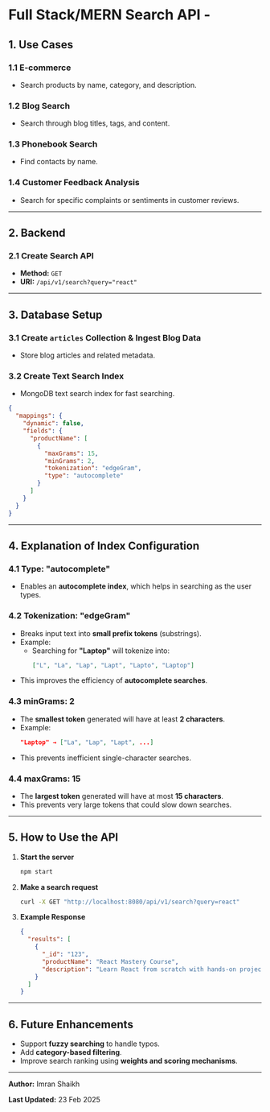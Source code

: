 # **Full Stack/MERN Search API -**

## **1. Use Cases**

### **1.1 E-commerce**
   - Search products by name, category, and description.

### **1.2 Blog Search**
   - Search through blog titles, tags, and content.

### **1.3 Phonebook Search**
   - Find contacts by name.

### **1.4 Customer Feedback Analysis**
   - Search for specific complaints or sentiments in customer reviews.

---

## **2. Backend**

### **2.1 Create Search API**
- **Method:** `GET`
- **URI:** `/api/v1/search?query="react"`

---

## **3. Database Setup**

### **3.1 Create `articles` Collection & Ingest Blog Data**
   - Store blog articles and related metadata.

### **3.2 Create Text Search Index**
   - MongoDB text search index for fast searching.

```json
{
  "mappings": {
    "dynamic": false,
    "fields": {
      "productName": [
        {
          "maxGrams": 15,
          "minGrams": 2,
          "tokenization": "edgeGram",
          "type": "autocomplete"
        }
      ]
    }
  }
}
```

---

## **4. Explanation of Index Configuration**

### **4.1 Type: "autocomplete"**
   - Enables an **autocomplete index**, which helps in searching as the user types.

### **4.2 Tokenization: "edgeGram"**
   - Breaks input text into **small prefix tokens** (substrings).
   - Example:
     - Searching for **"Laptop"** will tokenize into:
       ```json
       ["L", "La", "Lap", "Lapt", "Lapto", "Laptop"]
       ```
   - This improves the efficiency of **autocomplete searches**.

### **4.3 minGrams: 2**
   - The **smallest token** generated will have at least **2 characters**.
   - Example:
     ```json
     "Laptop" → ["La", "Lap", "Lapt", ...]
     ```
   - This prevents inefficient single-character searches.

### **4.4 maxGrams: 15**
   - The **largest token** generated will have at most **15 characters**.
   - This prevents very large tokens that could slow down searches.

---

## **5. How to Use the API**

1. **Start the server**
   ```bash
   npm start
   ```

2. **Make a search request**
   ```bash
   curl -X GET "http://localhost:8080/api/v1/search?query=react"
   ```

3. **Example Response**
   ```json
   {
     "results": [
       {
         "_id": "123",
         "productName": "React Mastery Course",
         "description": "Learn React from scratch with hands-on projects."
       }
     ]
   }
   ```

---

## **6. Future Enhancements**
- Support **fuzzy searching** to handle typos.
- Add **category-based filtering**.
- Improve search ranking using **weights and scoring mechanisms**.

---

**Author:** Imran Shaikh

**Last Updated:** 23 Feb 2025

